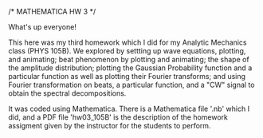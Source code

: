 /* MATHEMATICA HW 3 */

What's up everyone!

This here was my third homework which I did for my Analytic Mechanics class (PHYS 105B). We explored by settting up wave equations, plotting, and animating; beat phenomenon by plotting and animating; the shape of the amplitude distribution; plotting the Gaussian Probability function and a particular function as well as plotting their Fourier transforms; and using Fourier transformation on beats, a particular function, and a "CW" signal to obtain the spectral decompositions.

It was coded using Mathematica. There is a Mathematica file '.nb' which I did, and a PDF file 'hw03_105B' is the description of the homework assigment given by the instructor for the students to perform.
